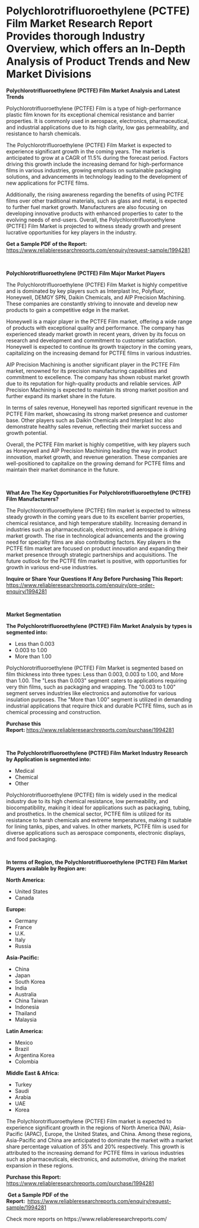<p><h1>Polychlorotrifluoroethylene (PCTFE) Film Market Research Report Provides thorough Industry Overview, which offers an In-Depth Analysis of Product Trends and New Market Divisions</h1></p><p><strong>Polychlorotrifluoroethylene (PCTFE) Film Market Analysis and Latest Trends</strong></p>
<p><p>Polychlorotrifluoroethylene (PCTFE) Film is a type of high-performance plastic film known for its exceptional chemical resistance and barrier properties. It is commonly used in aerospace, electronics, pharmaceutical, and industrial applications due to its high clarity, low gas permeability, and resistance to harsh chemicals.</p><p>The Polychlorotrifluoroethylene (PCTFE) Film Market is expected to experience significant growth in the coming years. The market is anticipated to grow at a CAGR of 11.5% during the forecast period. Factors driving this growth include the increasing demand for high-performance films in various industries, growing emphasis on sustainable packaging solutions, and advancements in technology leading to the development of new applications for PCTFE films.</p><p>Additionally, the rising awareness regarding the benefits of using PCTFE films over other traditional materials, such as glass and metal, is expected to further fuel market growth. Manufacturers are also focusing on developing innovative products with enhanced properties to cater to the evolving needs of end-users. Overall, the Polychlorotrifluoroethylene (PCTFE) Film Market is projected to witness steady growth and present lucrative opportunities for key players in the industry.</p></p>
<p><strong>Get a Sample PDF of the Report:&nbsp;</strong> <a href="https://www.reliableresearchreports.com/enquiry/request-sample/1994281">https://www.reliableresearchreports.com/enquiry/request-sample/1994281</a></p>
<p>&nbsp;</p>
<p><strong>Polychlorotrifluoroethylene (PCTFE) Film Major Market Players</strong></p>
<p><p>The Polychlorotrifluoroethylene (PCTFE) Film Market is highly competitive and is dominated by key players such as Interplast Inc, Polyfluor, Honeywell, DEMGY SPN, Daikin Chemicals, and AIP Precision Machining. These companies are constantly striving to innovate and develop new products to gain a competitive edge in the market.</p><p>Honeywell is a major player in the PCTFE Film market, offering a wide range of products with exceptional quality and performance. The company has experienced steady market growth in recent years, driven by its focus on research and development and commitment to customer satisfaction. Honeywell is expected to continue its growth trajectory in the coming years, capitalizing on the increasing demand for PCTFE films in various industries.</p><p>AIP Precision Machining is another significant player in the PCTFE Film market, renowned for its precision manufacturing capabilities and commitment to excellence. The company has shown robust market growth due to its reputation for high-quality products and reliable services. AIP Precision Machining is expected to maintain its strong market position and further expand its market share in the future.</p><p>In terms of sales revenue, Honeywell has reported significant revenue in the PCTFE Film market, showcasing its strong market presence and customer base. Other players such as Daikin Chemicals and Interplast Inc also demonstrate healthy sales revenue, reflecting their market success and growth potential.</p><p>Overall, the PCTFE Film market is highly competitive, with key players such as Honeywell and AIP Precision Machining leading the way in product innovation, market growth, and revenue generation. These companies are well-positioned to capitalize on the growing demand for PCTFE films and maintain their market dominance in the future.</p></p>
<p>&nbsp;</p>
<p><strong>What Are The Key Opportunities For Polychlorotrifluoroethylene (PCTFE) Film Manufacturers?</strong></p>
<p><p>The Polychlorotrifluoroethylene (PCTFE) film market is expected to witness steady growth in the coming years due to its excellent barrier properties, chemical resistance, and high temperature stability. Increasing demand in industries such as pharmaceuticals, electronics, and aerospace is driving market growth. The rise in technological advancements and the growing need for specialty films are also contributing factors. Key players in the PCTFE film market are focused on product innovation and expanding their market presence through strategic partnerships and acquisitions. The future outlook for the PCTFE film market is positive, with opportunities for growth in various end-use industries.</p></p>
<p><strong>Inquire or Share Your Questions If Any Before Purchasing This Report:</strong> <a href="https://www.reliableresearchreports.com/enquiry/pre-order-enquiry/1994281">https://www.reliableresearchreports.com/enquiry/pre-order-enquiry/1994281</a></p>
<p>&nbsp;</p>
<p><strong>Market Segmentation</strong></p>
<p><strong>The Polychlorotrifluoroethylene (PCTFE) Film Market Analysis by types is segmented into:</strong></p>
<p><ul><li>Less than 0.003</li><li>0.003 to 1.00</li><li>More than 1.00</li></ul></p>
<p><p>Polychlorotrifluoroethylene (PCTFE) Film Market is segmented based on film thickness into three types: Less than 0.003, 0.003 to 1.00, and More than 1.00. The "Less than 0.003" segment caters to applications requiring very thin films, such as packaging and wrapping. The "0.003 to 1.00" segment serves industries like electronics and automotive for various insulation purposes. The "More than 1.00" segment is utilized in demanding industrial applications that require thick and durable PCTFE films, such as in chemical processing and construction.</p></p>
<p><strong>Purchase this Report:&nbsp;</strong><a href="https://www.reliableresearchreports.com/purchase/1994281">https://www.reliableresearchreports.com/purchase/1994281</a></p>
<p>&nbsp;</p>
<p><strong>The Polychlorotrifluoroethylene (PCTFE) Film Market Industry Research by Application is segmented into:</strong></p>
<p><ul><li>Medical</li><li>Chemical</li><li>Other</li></ul></p>
<p><p>Polychlorotrifluoroethylene (PCTFE) film is widely used in the medical industry due to its high chemical resistance, low permeability, and biocompatibility, making it ideal for applications such as packaging, tubing, and prosthetics. In the chemical sector, PCTFE film is utilized for its resistance to harsh chemicals and extreme temperatures, making it suitable for lining tanks, pipes, and valves. In other markets, PCTFE film is used for diverse applications such as aerospace components, electronic displays, and food packaging.</p></p>
<p>&nbsp;</p>
<p><strong>In terms of Region, the Polychlorotrifluoroethylene (PCTFE) Film Market Players available by Region are:</strong></p>
<p>
    <p> <strong> North America: </strong>
        <ul>
            <li>United States</li>
            <li>Canada</li>
        </ul>
        </p> 
    <p> <strong> Europe: </strong>
        <ul>
            <li>Germany</li>
            <li>France</li>
            <li>U.K.</li>
            <li>Italy</li>
            <li>Russia</li>
        </ul>
        </p> 
    <p> <strong> Asia-Pacific: </strong>
        <ul>
            <li>China</li>
            <li>Japan</li>
            <li>South Korea</li>
            <li>India</li>
            <li>Australia</li>
            <li>China Taiwan</li>
            <li>Indonesia</li>
            <li>Thailand</li>
            <li>Malaysia</li>
        </ul>
        </p> 
    <p> <strong> Latin America: </strong>
        <ul>
            <li>Mexico</li>
            <li>Brazil</li>
            <li>Argentina Korea</li>
            <li>Colombia</li>
        </ul>
        </p> 
    <p> <strong> Middle East & Africa: </strong>
        <ul>
            <li>Turkey</li>
            <li>Saudi</li>
            <li>Arabia</li>
            <li>UAE</li>
            <li>Korea</li>
        </ul>
    </p>
    </p>
<p><p>The Polychlorotrifluoroethylene (PCTFE) Film market is expected to experience significant growth in the regions of North America (NA), Asia-Pacific (APAC), Europe, the United States, and China. Among these regions, Asia-Pacific and China are anticipated to dominate the market with a market share percentage valuation of 35% and 20% respectively. This growth is attributed to the increasing demand for PCTFE films in various industries such as pharmaceuticals, electronics, and automotive, driving the market expansion in these regions.</p></p>
<p><strong>Purchase this Report: </strong><a href="https://www.reliableresearchreports.com/purchase/1994281">https://www.reliableresearchreports.com/purchase/1994281</a></p>
<p>&nbsp;<strong>Get a Sample PDF of the Report:&nbsp;&nbsp;</strong><a href="https://www.reliableresearchreports.com/enquiry/request-sample/1994281">https://www.reliableresearchreports.com/enquiry/request-sample/1994281</a></p>
<p><strong></strong></p>
<p>Check more reports on https://www.reliableresearchreports.com/</p>